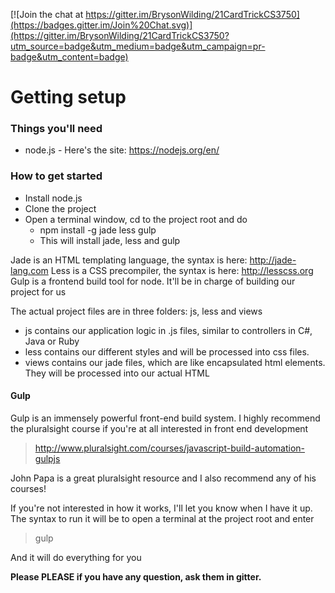 [![Join the chat at https://gitter.im/BrysonWilding/21CardTrickCS3750](https://badges.gitter.im/Join%20Chat.svg)](https://gitter.im/BrysonWilding/21CardTrickCS3750?utm_source=badge&utm_medium=badge&utm_campaign=pr-badge&utm_content=badge)

# Getting setup

### Things you'll need 

- node.js - Here's the site: https://nodejs.org/en/

### How to get started

- Install node.js
- Clone the project
- Open a terminal window, cd to the project root and do
    - npm install -g jade less gulp
    - This will install jade, less and gulp
  
Jade is an HTML templating language, the syntax is here: http://jade-lang.com
Less is a CSS precompiler, the syntax is here: http://lesscss.org
Gulp is a frontend build tool for node. It'll be in charge of building our project for us

The actual project files are in three folders: js, less and views

- js contains our application logic in .js files, similar to controllers in C#, Java or Ruby
- less contains our different styles and will be processed into css files.
- views contains our jade files, which are like encapsulated html elements. They will be processed into our actual HTML

#### Gulp

Gulp is an immensely powerful front-end build system. I highly recommend the pluralsight course if you're at all interested in front end development
> http://www.pluralsight.com/courses/javascript-build-automation-gulpjs

John Papa is a great pluralsight resource and I also recommend any of his courses!

If you're not interested in how it works, I'll let you know when I have it up. The syntax to run it will be to open a terminal at the project root and enter
> gulp

And it will do everything for you

**Please PLEASE if you have any question, ask them in gitter.**
